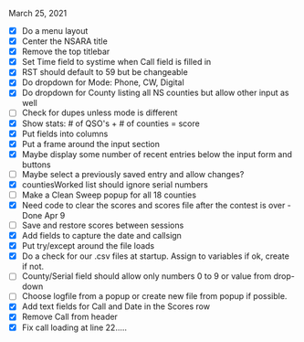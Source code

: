March 25, 2021
* [x] Do a menu layout
* [x] Center the NSARA title
* [x] Remove the top titlebar
* [x] Set Time field to systime when Call field is filled in
* [x] RST should default to 59 but be changeable
* [x] Do dropdown for Mode: Phone, CW, Digital
* [x] Do dropdown for County listing all NS counties but allow other input as well
* [ ] Check for dupes unless mode is different
* [x] Show stats: # of QSO's + # of counties = score
* [x] Put fields into columns
* [x] Put a frame around the input section
* [x] Maybe display some number of recent entries below the input form and buttons
* [ ] Maybe select a previously saved entry and allow changes?
* [x] countiesWorked list should ignore serial numbers
* [ ] Make a Clean Sweep popup for all 18 counties
* [x] Need code to clear the scores and scores file after the contest is over - Done Apr 9
* [ ] Save and restore scores between sessions
* [x] Add fields to capture the date and callsign
* [x] Put try/except around the file loads
* [x] Do a check for our .csv files at startup. Assign to variables if ok, create if not.
* [ ] County/Serial field should allow only numbers 0 to 9 or value from drop-down
* [ ] Choose logfile from a popup or create new file from popup if possible.
* [x] Add text fields for Call and Date in the Scores row
* [x] Remove Call from header
* [x] Fix call loading at line 22.....

